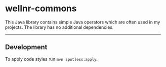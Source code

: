 # wellnr-commons

This Java library contains simple Java operators which are often used in my projects. The library has no additional dependencies.

---

## Development

To apply code styles run `mvn spotless:apply`.
